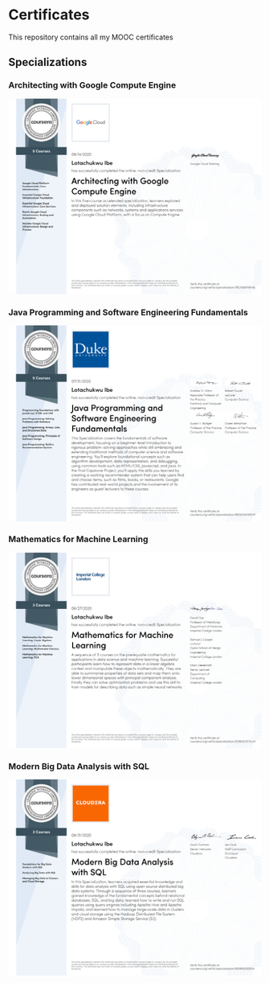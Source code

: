 # Certificates
This repository contains all my MOOC certificates
 
 ## Specializations
 ### Architecting with Google Compute Engine
 <img src="https://github.com/LotaIbe/Certificates/blob/master/Specialization%20Certificates/images/Architecting%20with%20Google%20Compute%20Engine.png">
 
 ### Java Programming and Software Engineering Fundamentals
 <img src="https://github.com/LotaIbe/Certificates/blob/master/Specialization%20Certificates/images/Java%20Programming%20and%20Software%20Engineering%20Fundamentals.png">
 
 ### Mathematics for Machine Learning
 <img src = "https://github.com/LotaIbe/Certificates/blob/master/Specialization%20Certificates/images/Mathematics%20for%20Machine%20Learning.png">
 
 ### Modern Big Data Analysis with SQL
 <img src ="https://github.com/LotaIbe/Certificates/blob/master/Specialization%20Certificates/images/Modern%20Big%20Data%20Analysis%20with%20SQL.png">

